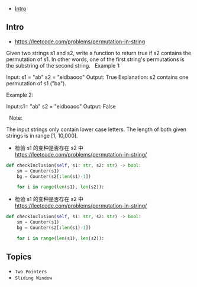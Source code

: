 - [Intro](#intro)

## Intro

- https://leetcode.com/problems/permutation-in-string

Given two strings s1 and s2, write a function to return true if s2 contains the permutation of s1. In other words, one of the first string's permutations is the substring of the second string.
 
Example 1:

Input: s1 = "ab" s2 = "eidbaooo"
Output: True
Explanation: s2 contains one permutation of s1 ("ba").

Example 2:

Input:s1= "ab" s2 = "eidboaoo"
Output: False

 
Note:

The input strings only contain lower case letters.
The length of both given strings is in range [1, 10,000].


- 检验 s1 的变种是否存在 s2 中 https://leetcode.com/problems/permutation-in-string/


```py
def checkInclusion(self, s1: str, s2: str) -> bool:
    sm = Counter(s1)
    bg = Counter(s2[:len(s1)-1])

    for i in range(len(s1), len(s2)):

```
- 检验 s1 的变种是否存在 s2 中 https://leetcode.com/problems/permutation-in-string/


```py
def checkInclusion(self, s1: str, s2: str) -> bool:
    sm = Counter(s1)
    bg = Counter(s2[:len(s1)-1])

    for i in range(len(s1), len(s2)):

```

## Topics

- `Two Pointers`
- `Sliding Window`


